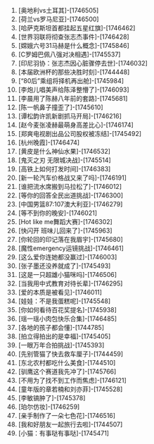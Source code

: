
1. [奥地利vs土耳其]-[1746505]
1. [荷兰vs罗马尼亚]-[1746500]
1. [哈萨克斯坦首都挂起五星红旗]-[1746462]
1. [世界羽联将彻查张志杰事件]-[1746428]
1. [嫦娥六号31马赫是什么概念]-[1745846]
1. [C罗姆巴佩八强对决相遇]-[1745537]
1. [印尼羽协：张志杰因心脏骤停去世]-[1746032]
1. [本届欧洲杯的那些决胜时刻]-[1744448]
1. [“80后”乘组将择机再出舱]-[1745984]
1. [李炮儿唱美声给陈泽整懵了]-[1746093]
1. [李晨用了陈赫八年前的套路]-[1745681]
1. [陈一帆鼻子撞歪了]-[1745610]
1. [谭松韵许凯新剧抓马开局]-[1746216]
1. [赵今麦张凌赫最萌身高差比心]-[1746174]
1. [郑爽电视剧出品公司股权被冻结]-[1745492]
1. [杭州晚霞]-[1746474]
1. [黄皮是什么神仙水果]-[1746532]
1. [鬼灭之刃 无限城决战]-[1745514]
1. [高铁上如何打发时间]-[1746383]
1. [新一轮汽车价格战又来了吗]-[1746191]
1. [谁把流水席搬到马拉松了]-[1746012]
1. [等你的回答全民出道挑战]-[1746300]
1. [中国男篮87:107澳大利亚]-[1746279]
1. [等不到你的晚安]-[1746021]
1. [Hot like me舞蹈大赛]-[1746302]
1. [快闪开 班味儿回来了]-[1745963]
1. [你轮回的印记落在我眉宇]-[1745680]
1. [魔性emergency运镜挑战]-[1746461]
1. [这么爱你连她都没赢过]-[1746003]
1. [张子墨还没养就成了]-[1745493]
1. [这是一只超雄小猫咪吗]-[1746506]
1. [当我用中式教育对待长辈]-[1746295]
1. [爱的本质是被看见]-[1746011]
1. [娃娃：不是我蛋糕呢]-[1745548]
1. [你如何看待百花奖提名]-[1745938]
1. [瑶一瑶小肉包快乐合集]-[1746485]
1. [各地的孩子都会懂]-[1744785]
1. [拍立得拍出的是幸福]-[1745405]
1. [一眼万年合拍挑战]-[1745393]
1. [先别管猫了快去救车厘子]-[1744459]
1. [东北农村都吃什么美食]-[1744510]
1. [驯鹰这个赛道我先冲了]-[1745766]
1. [不用为了找不到工作而焦虑]-[1746121]
1. [童年版的章若楠和刘亦菲]-[1745528]
1. [李敏镐肿了]-[1745378]
1. [珀尔仿妆]-[1746259]
1. [亲手制作了一朵七色花]-[1746516]
1. [我和好朋友一起旅行去啦]-[1744507]
1. [小猫：有事哒有事哒]-[1745471]